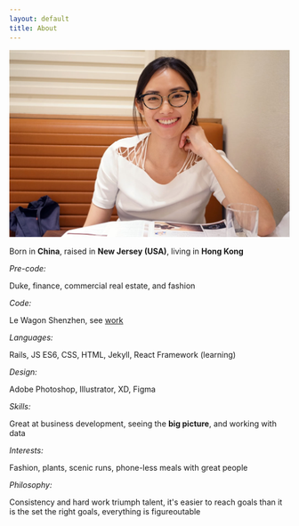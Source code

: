 ```yaml
---
layout: default
title: About
---
```


<div class="main-content">
  <div class="profile-picture">
    <img src = "assets/images/profile.jpg" class="profile-picture">
  </div>
  <p>Born in <strong>China</strong>, raised in <strong>New Jersey (USA)</strong>, living in <strong>Hong Kong</strong> </p>
    <em>Pre-code: </em>
    <p>Duke, finance, commercial real estate, and fashion</p>
    <em>Code: </em>
    <p>Le Wagon Shenzhen, see <a href="projects.html">work</a></p>
    <em>Languages:</em>
    <p>Rails, JS ES6, CSS, HTML, Jekyll, React Framework (learning)</p>
    <em>Design:</em>
    <p>Adobe Photoshop, Illustrator, XD, Figma</p>
    <em>Skills:</em>
    <p>Great at business development, seeing the <strong>big picture</strong>, and working with data</p>
    <em>Interests:</em>
    <p>Fashion, plants, scenic runs, phone-less meals with great people</p>
    <em>Philosophy:</em>
    <p>Consistency and hard work triumph talent, it's easier to reach goals than it is the set the right goals, everything is figureoutable </p>
  </div>
